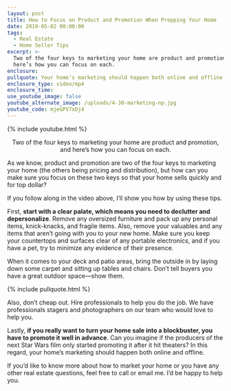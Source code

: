 ```yaml
---
layout: post
title: How to Focus on Product and Promotion When Prepping Your Home
date: 2019-05-02 00:00:00
tags:
  - Real Estate
  - Home Seller Tips
excerpt: >-
  Two of the four keys to marketing your home are product and promotion, and
  here’s how you can focus on each.
enclosure:
pullquote: Your home’s marketing should happen both online and offline.
enclosure_type: video/mp4
enclosure_time:
use_youtube_image: false
youtube_alternate_image: /uploads/4-30-marketing-np.jpg
youtube_code: mjeGPV7xDj4
---
```


{% include youtube.html %}

<center>Two of the four keys to marketing your home are product and promotion, and here’s how you can focus on each.</center>

As we know, product and promotion are two of the four keys to marketing your home (the others being pricing and distribution), but how can you make sure you focus on these two keys so that your home sells quickly and for top dollar?

If you follow along in the video above, I’ll show you how by using these tips.

First, **start with a clear palate, which means you need to declutter and depersonalize**. Remove any oversized furniture and pack up any personal items, knick-knacks, and fragile items. Also, remove your valuables and any items that aren’t going with you to your new home. Make sure you keep your countertops and surfaces clear of any portable electronics, and if you have a pet, try to minimize any evidence of their presence.

When it comes to your deck and patio areas, bring the outside in by laying down some carpet and sitting up tables and chairs. Don’t tell buyers you have a great outdoor space—show them.

{% include pullquote.html %}

Also, don’t cheap out. Hire professionals to help you do the job. We have professionals stagers and photographers on our team who would love to help you.

Lastly, **if you really want to turn your home sale into a blockbuster, you have to promote it well in advance**. Can you imagine if the producers of the next Star Wars film only started promoting it after it hit theaters? In this regard, your home’s marketing should happen both online and offline.

If you’d like to know more about how to market your home or you have any other real estate questions, feel free to call or email me. I’d be happy to help you.